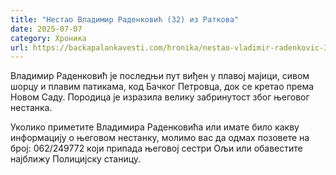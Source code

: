 ```yaml
---
title: "Нестао Владимир Раденковић (32) из Раткова"
date: 2025-07-07
category: Хроника
url: https://backapalankavesti.com/hronika/nestao-vladimir-radenkovic-32-iz-ratkova/
---
```


Владимир Раденковић је последњи пут виђен у плавој мајици, сивом шорцу и плавим патикама, код Бачког Петровца, док се кретао према Новом Саду. Породица је изразила велику забринутост због његовог нестанка.

Уколико приметите Владимира Раденковића или имате било какву информацију о његовом нестанку, молимо вас да одмах позовете на број: 062/249772 који припада његовој сестри Ољи или обавестите најближу Полицијску станицу.
